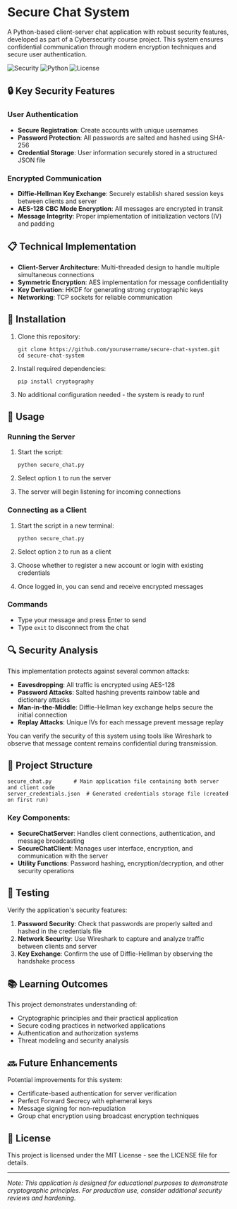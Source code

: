 # Secure Chat System

A Python-based client-server chat application with robust security features, developed as part of a Cybersecurity course project. This system ensures confidential communication through modern encryption techniques and secure user authentication.

![Security](https://img.shields.io/badge/Security-Enhanced-green)
![Python](https://img.shields.io/badge/Python-3.6+-blue)
![License](https://img.shields.io/badge/License-MIT-yellow)

## 🔒 Key Security Features

### User Authentication
- **Secure Registration**: Create accounts with unique usernames
- **Password Protection**: All passwords are salted and hashed using SHA-256
- **Credential Storage**: User information securely stored in a structured JSON file

### Encrypted Communication
- **Diffie-Hellman Key Exchange**: Securely establish shared session keys between clients and server
- **AES-128 CBC Mode Encryption**: All messages are encrypted in transit
- **Message Integrity**: Proper implementation of initialization vectors (IV) and padding

## 📋 Technical Implementation

- **Client-Server Architecture**: Multi-threaded design to handle multiple simultaneous connections
- **Symmetric Encryption**: AES implementation for message confidentiality
- **Key Derivation**: HKDF for generating strong cryptographic keys
- **Networking**: TCP sockets for reliable communication

## 🔧 Installation

1. Clone this repository:
   ```
   git clone https://github.com/yourusername/secure-chat-system.git
   cd secure-chat-system
   ```

2. Install required dependencies:
   ```
   pip install cryptography
   ```

3. No additional configuration needed - the system is ready to run!

## 🚀 Usage

### Running the Server

1. Start the script:
   ```
   python secure_chat.py
   ```

2. Select option `1` to run the server
3. The server will begin listening for incoming connections

### Connecting as a Client

1. Start the script in a new terminal:
   ```
   python secure_chat.py
   ```

2. Select option `2` to run as a client
3. Choose whether to register a new account or login with existing credentials
4. Once logged in, you can send and receive encrypted messages

### Commands

- Type your message and press Enter to send
- Type `exit` to disconnect from the chat

## 🔍 Security Analysis

This implementation protects against several common attacks:

- **Eavesdropping**: All traffic is encrypted using AES-128
- **Password Attacks**: Salted hashing prevents rainbow table and dictionary attacks
- **Man-in-the-Middle**: Diffie-Hellman key exchange helps secure the initial connection
- **Replay Attacks**: Unique IVs for each message prevent message replay

You can verify the security of this system using tools like Wireshark to observe that message content remains confidential during transmission.

## 📝 Project Structure

```
secure_chat.py       # Main application file containing both server and client code
server_credentials.json  # Generated credentials storage file (created on first run)
```

### Key Components:

- **SecureChatServer**: Handles client connections, authentication, and message broadcasting
- **SecureChatClient**: Manages user interface, encryption, and communication with the server
- **Utility Functions**: Password hashing, encryption/decryption, and other security operations

## 🧪 Testing

Verify the application's security features:

1. **Password Security**: Check that passwords are properly salted and hashed in the credentials file
2. **Network Security**: Use Wireshark to capture and analyze traffic between clients and server
3. **Key Exchange**: Confirm the use of Diffie-Hellman by observing the handshake process

## 📚 Learning Outcomes

This project demonstrates understanding of:

- Cryptographic principles and their practical application
- Secure coding practices in networked applications
- Authentication and authorization systems
- Threat modeling and security analysis

## 🔜 Future Enhancements

Potential improvements for this system:

- Certificate-based authentication for server verification
- Perfect Forward Secrecy with ephemeral keys
- Message signing for non-repudiation
- Group chat encryption using broadcast encryption techniques

## 📄 License

This project is licensed under the MIT License - see the LICENSE file for details.


---

*Note: This application is designed for educational purposes to demonstrate cryptographic principles. For production use, consider additional security reviews and hardening.*
